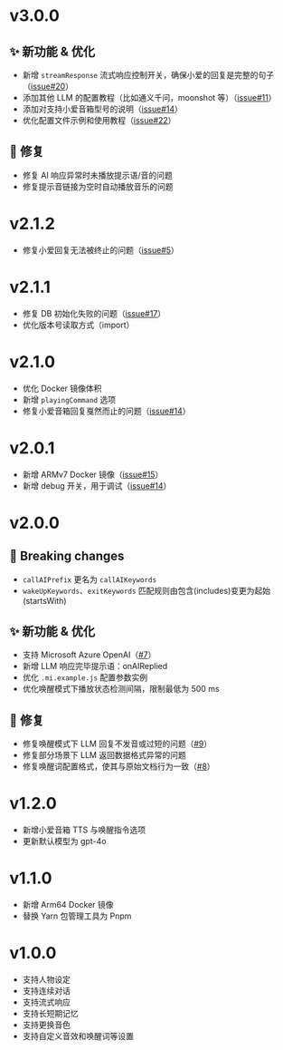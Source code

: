 # v3.0.0

## ✨ 新功能 & 优化

- 新增 `streamResponse` 流式响应控制开关，确保小爱的回复是完整的句子（[issue#20](https://github.com/idootop/mi-gpt/issues/20)）
- 添加其他 LLM 的配置教程（比如通义千问，moonshot 等）（[issue#11](https://github.com/idootop/mi-gpt/issues/11)）
- 添加对支持小爱音箱型号的说明（[issue#14](https://github.com/idootop/mi-gpt/issues/14)）
- 优化配置文件示例和使用教程（[issue#22](https://github.com/idootop/mi-gpt/issues/22)）


## 🐛 修复

- 修复 AI 响应异常时未播放提示语/音的问题
- 修复提示音链接为空时自动播放音乐的问题

# v2.1.2

- 修复小爱回复无法被终止的问题（[issue#5](https://github.com/idootop/mi-gpt/issues/5)）

# v2.1.1

- 修复 DB 初始化失败的问题（[issue#17](https://github.com/idootop/mi-gpt/issues/17)）
- 优化版本号读取方式（import）

# v2.1.0

- 优化 Docker 镜像体积
- 新增 `playingCommand` 选项
- 修复小爱音箱回复戛然而止的问题（[issue#14](https://github.com/idootop/mi-gpt/issues/14)）

# v2.0.1

- 新增 ARMv7 Docker 镜像（[issue#15](https://github.com/idootop/mi-gpt/issues/15)）
- 新增 debug 开关，用于调试（[issue#14](https://github.com/idootop/mi-gpt/issues/14)）

# v2.0.0

## 🚨 Breaking changes

- `callAIPrefix` 更名为 `callAIKeywords`
- `wakeUpKeywords`、`exitKeywords` 匹配规则由包含(includes)变更为起始(startsWith)

## ✨ 新功能 & 优化

- 支持 Microsoft Azure OpenAI（[#7](https://github.com/idootop/mi-gpt/issues/7)）
- 新增 LLM 响应完毕提示语：onAIReplied
- 优化 `.mi.example.js` 配置参数实例
- 优化唤醒模式下播放状态检测间隔，限制最低为 500 ms

## 🐛 修复

- 修复唤醒模式下 LLM 回复不发音或过短的问题（[#9](https://github.com/idootop/mi-gpt/issues/9)）
- 修复部分场景下 LLM 返回数据格式异常的问题
- 修复唤醒词配置格式，使其与原始文档行为一致（[#8](https://github.com/idootop/mi-gpt/issues/8)）

# v1.2.0

- 新增小爱音箱 TTS 与唤醒指令选项
- 更新默认模型为 gpt-4o

# v1.1.0

- 新增 Arm64 Docker 镜像
- 替换 Yarn 包管理工具为 Pnpm

# v1.0.0

- 支持人物设定
- 支持连续对话
- 支持流式响应
- 支持长短期记忆
- 支持更换音色
- 支持自定义音效和唤醒词等设置
